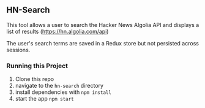 ## HN-Search
This tool allows a user to search the  Hacker News Algolia API and displays a list of results (https://hn.algolia.com/api)

The user's search terms are saved in a Redux store but not persisted across sessions.

### Running this Project
1. Clone this repo
2. navigate to the ` hn-search ` directory
3. install dependencies with `npm install`
4. start the app `npm start`